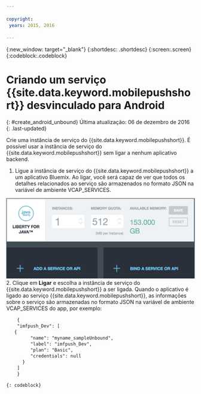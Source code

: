 ```yaml
---

copyright:
 years: 2015, 2016

---
```


{:new_window: target="_blank"}
{:shortdesc: .shortdesc}
{:screen:.screen}
{:codeblock:.codeblock}

# Criando um serviço {{site.data.keyword.mobilepushshort}} desvinculado para Android
{: #create_android_unbound}
Última atualização: 06 de dezembro de 2016
{: .last-updated}

Crie uma instância de serviço do {{site.data.keyword.mobilepushshort}}. É possível usar a instância de serviço do {{site.data.keyword.mobilepushshort}} sem ligar a nenhum aplicativo backend.

1. Ligue a instância de serviço do {{site.data.keyword.mobilepushshort}} a um aplicativo Bluemix. Ao ligar, você será capaz de ver que todos os detalhes relacionados ao serviço são armazenados no formato JSON na variável de ambiente VCAP_SERVICES. 

![Ligando um serviço Push Notification](images/unbound_1.jpg)
 2. Clique em **Ligar** e escolha a instância de serviço do {{site.data.keyword.mobilepushshort}} a ser ligada. Quando o aplicativo é ligado ao serviço {{site.data.keyword.mobilepushshort}}, as informações sobre o serviço são armazenadas no formato JSON na variável de ambiente VCAP_SERVICES do app, por exemplo:  
```
 	{
    "imfpush_Dev": [
   {
         "name": "myname_sampleUnbound",
         "label": "imfpush_Dev",
         "plan": "Basic",
         "credentials": null
      }
    ]
    }
```
	{: codeblock}
